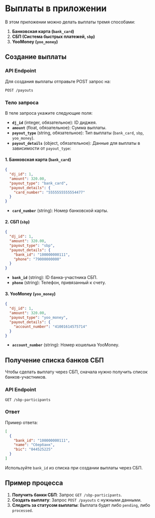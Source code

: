 # Выплаты в приложении

В этом приложении можно делать выплаты тремя способами:

1. **Банковская карта (`bank_card`)**
2. **СБП (Система быстрых платежей, `sbp`)**
3. **YooMoney (`yoo_money`)**

## Создание выплаты

### API Endpoint

Для создания выплаты отправьте POST запрос на:

```
POST /payouts
```

### Тело запроса

В теле запроса укажите следующие поля:

- **`dj_id`** (integer, обязательное): ID диджея.
- **`amount`** (float, обязательное): Сумма выплаты.
- **`payout_type`** (string, обязательное): Тип выплаты (`bank_card`, `sbp`, `yoo_money`).
- **`payout_details`** (object, обязательное): Данные для выплаты в зависимости от `payout_type`:

#### 1. Банковская карта (`bank_card`)

```json
{
  "dj_id": 1,
  "amount": 320.00,
  "payout_type": "bank_card",
  "payout_details": {
    "card_number": "5555555555554477"
  }
}
```

- **`card_number`** (string): Номер банковской карты.

#### 2. СБП (`sbp`)

```json
{
  "dj_id": 1,
  "amount": 320.00,
  "payout_type": "sbp",
  "payout_details": {
    "bank_id": "100000000111",
    "phone": "79000000000"
  }
}
```

- **`bank_id`** (string): ID банка-участника СБП.
- **`phone`** (string): Телефон, привязанный к счету.

#### 3. YooMoney (`yoo_money`)

```json
{
  "dj_id": 1,
  "amount": 320.00,
  "payout_type": "yoo_money",
  "payout_details": {
    "account_number": "41001614575714"
  }
}
```

- **`account_number`** (string): Номер кошелька YooMoney.

## Получение списка банков СБП

Чтобы сделать выплату через СБП, сначала нужно получить список банков-участников.

### API Endpoint

```
GET /sbp-participants
```

### Ответ

Пример ответа:

```json
[
  {
    "bank_id": "100000000111",
    "name": "Сбербанк",
    "bic": "044525225"
  }
]
```

Используйте `bank_id` из списка при создании выплаты через СБП.

## Пример процесса

1. **Получить банки СБП**: Запрос `GET /sbp-participants`.
2. **Создать выплату**: Запрос `POST /payouts` с нужными данными.
3. **Следить за статусом выплаты**: Выплата будет либо `pending`, либо `processed`.